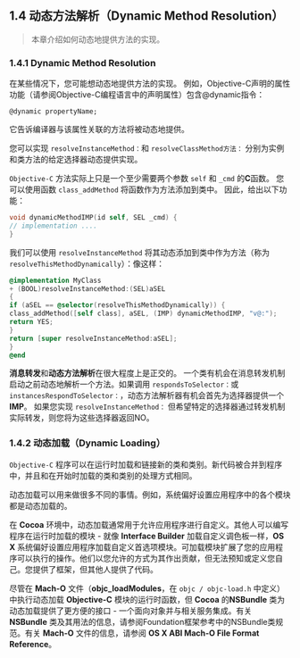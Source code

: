 ## 1.4 动态方法解析（Dynamic Method Resolution）
> 本章介绍如何动态地提供方法的实现。

### 1.4.1 Dynamic Method Resolution
在某些情况下，您可能想动态地提供方法的实现。 例如，Objective-C声明的属性功能（请参阅Objective-C编程语言中的声明属性）包含@dynamic指令：

```@dynamic propertyName;```

它告诉编译器与该属性关联的方法将被动态地提供。

您可以实现 `resolveInstanceMethod：`和 `resolveClassMethod方法：` 分别为实例和类方法的给定选择器动态提供实现。

`Objective-C` 方法实际上只是一个至少需要两个参数 `self` 和 `_cmd` 的**C**函数。 您可以使用函数 `class_addMethod` 将函数作为方法添加到类中。 因此，给出以下功能：

``` Objective-C
void dynamicMethodIMP(id self, SEL _cmd) {
// implementation ....
}
```

我们可以使用 `resolveInstanceMethod` 将其动态添加到类中作为方法（称为 `resolveThisMethodDynamically`）：像这样：

``` Objective-C
@implementation MyClass
+ (BOOL)resolveInstanceMethod:(SEL)aSEL
{
if (aSEL == @selector(resolveThisMethodDynamically)) {
class_addMethod([self class], aSEL, (IMP) dynamicMethodIMP, "v@:");
return YES;
}
return [super resolveInstanceMethod:aSEL];
}
@end
```

**消息转发**和**动态方法解析**在很大程度上是正交的。 一个类有机会在消息转发机制启动之前动态地解析一个方法。如果调用 `respondsToSelector：`或 `instancesRespondToSelector：`，动态方法解析器有机会首先为选择器提供一个 **IMP**。 如果您实现 `resolveInstanceMethod：` 但希望特定的选择器通过转发机制实际转发，则您将为这些选择器返回NO。

### 1.4.2 动态加载（Dynamic Loading）

`Objective-C` 程序可以在运行时加载和链接新的类和类别。新代码被合并到程序中，并且和在开始时加载的类和类别的处理方式相同。

动态加载可以用来做很多不同的事情。例如，系统偏好设置应用程序中的各个模块都是动态加载的。

在 **Cocoa** 环境中，动态加载通常用于允许应用程序进行自定义。其他人可以编写程序在运行时加载的模块 - 就像 **Interface Builder** 加载自定义调色板一样，**OS X** 系统偏好设置应用程序加载自定义首选项模块。可加载模块扩展了您的应用程序可以执行的操作。他们以您允许的方式为其作出贡献，但无法预知或定义您自己。您提供了框架，但其他人提供了代码。

尽管在 **Mach-O** 文件（**objc_loadModules**，在 `objc / objc-load.h` 中定义）中执行动态加载 **Objective-C** 模块的运行时函数，但 **Cocoa** 的**NSBundle** 类为动态加载提供了更方便的接口 - 一个面向对象并与相关服务集成。有关 **NSBundle** 类及其用法的信息，请参阅Foundation框架参考中的NSBundle类规范。有关 **Mach-O** 文件的信息，请参阅 **OS X ABI Mach-O File Format Reference**。
